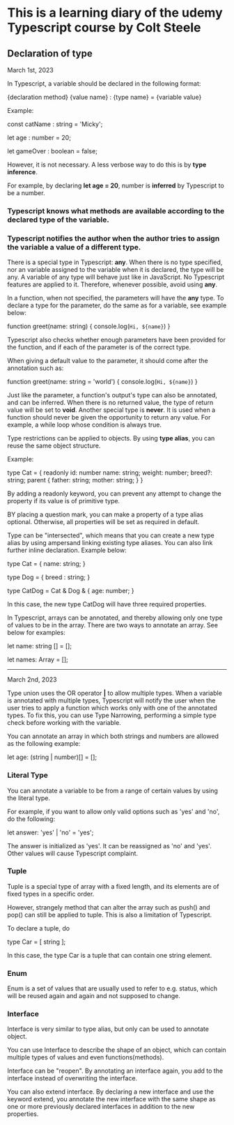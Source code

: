# This is a learning diary of the udemy Typescript course by Colt Steele

## Declaration of type

March 1st, 2023

In Typescript, a variable should be declared in the following format:

{declaration method} {value name} : {type name} = {variable value}

Example:

const catName : string = 'Micky';

let age : number = 20;

let gameOver : boolean = false;

However, it is not necessary. A less verbose way to do this is by **type inference**.

For example, by declaring **let age = 20**, number is **inferred** by Typescript to be a number.

### Typescript knows what methods are available according to the declared type of the variable.

### Typescript notifies the author when the author tries to assign the variable a value of a different type.

There is a special type in Typescript: **any**. When there is no type specified, nor an variable assigned to the variable when it is declared, the type will be any. A variable of any type will behave just like in JavaScript. No Typescript features are applied to it. Therefore, whenever possible, avoid using **any**.

In a function, when not specified, the parameters will have the **any** type. To declare a type for the parameter, do the same as for a variable, see example below:

function greet(name: string) {
console.log(`Hi, ${name}`)
}

Typescript also checks whether enough parameters have been provided for the function, and if each of the parameter is of the correct type.

When giving a default value to the parameter, it should come after the annotation such as:

function greet(name: string = 'world') {
console.log(`Hi, ${name}`)
}

Just like the parameter, a function's output's type can also be annotated, and can be inferred. When there is no returned value, the type of return value will be set to **void**. Another special type is **never**. It is used when a function should never be given the opportunity to return any value. For example, a while loop whose condition is always true.

Type restrictions can be applied to objects. By using **type alias**, you can reuse the same object structure.

Example:

type Cat = {
readonly id: number
name: string;
weight: number;
breed?: string;
parent {
father: string;
mother: string;
}
}

By adding a readonly keyword, you can prevent any attempt to change the property if its value is of primitive type.

BY placing a question mark, you can make a property of a type alias optional. Otherwise, all properties will be set as required in default.

Type can be "intersected", which means that you can create a new type alias by using ampersand linking existing type aliases. You can also link further inline declaration. Example below:

type Cat = {
name: string;
}

type Dog = {
breed : string;
}

type CatDog = Cat & Dog & {
age: number;
}

In this case, the new type CatDog will have three required properties.

In Typescript, arrays can be annotated, and thereby allowing only one type of values to be in the array. There are two ways to annotate an array. See below for examples:

let name: string [] = [];

let names: Array<string> = [];

---

March 2nd, 2023

Type union uses the OR operator **|** to allow multiple types. When a variable is annotated with multiple types, Typescript will notify the user when the user tries to apply a function which works only with one of the annotated types. To fix this, you can use Type Narrowing, performing a simple type check before working with the variable.

You can annotate an array in which both strings and numbers are allowed as the following example:

let age: (string | number)[] = [];

### Literal Type

You can annotate a variable to be from a range of certain values by using the literal type.

For example, if you want to allow only valid options such as 'yes' and 'no', do the following:

let answer: 'yes' | 'no' = 'yes';

The answer is initialized as 'yes'. It can be reassigned as 'no' and 'yes'. Other values will cause Typescript complaint.

### Tuple

Tuple is a special type of array with a fixed length, and its elements are of fixed types in a specific order.

However, strangely method that can alter the array such as push() and pop() can still be applied to tuple. This is also a limitation of Typescript.

To declare a tuple, do

type Car = [ string ];

In this case, the type Car is a tuple that can contain one string element.

### Enum

Enum is a set of values that are usually used to refer to e.g. status, which will be reused again and again and not supposed to change.

### Interface

Interface is very similar to type alias, but only can be used to annotate object.

You can use Interface to describe the shape of an object, which can contain multiple types of values and even functions(methods).

Interface can be "reopen". By annotating an interface again, you add to the interface instead of overwriting the interface.

You can also extend interface. By declaring a new interface and use the keyword extend, you annotate the new interface with the same shape as one or more previously declared interfaces in addition to the new properties.
